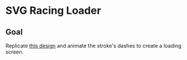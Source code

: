 # SVG Racing Loader

<!-- ## [Live Demo]() -->

## Goal

Replicate [this design](https://dribbble.com/shots/3395665-F1-Aerodynamics) and animate the stroke's dashes to create a loading screen.
